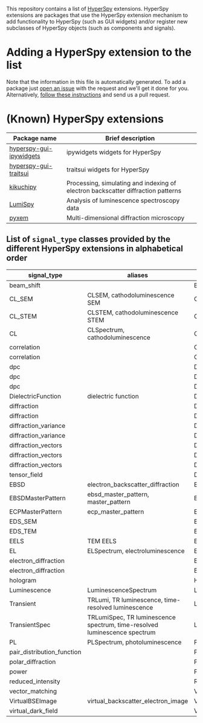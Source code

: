 
This repository contains a list of [HyperSpy](https://hyperspy.org)
extensions. HyperSpy extensions are packages that use the HyperSpy extension
mechanism to add functionality to HyperSpy (such as GUI widgets) and/or
register new subclasses of HyperSpy objects (such as components and signals).

# Adding a HyperSpy extension to the list

Note that the information in this file is automatically generated. To add a
package just [open an
issue](https://github.com/hyperspy/hyperspy-extensions-list/issues) with the
request and we'll get it done for you. Alternatively, [follow these
instructions](https://github.com/hyperspy/hyperspy-extensions-list/blob/master/doc/how_to_add_extension.md)
and send us a pull request.

# (Known) HyperSpy extensions

| Package name                                                                   | Brief description                                                                |
|--------------------------------------------------------------------------------|----------------------------------------------------------------------------------|
| [hyperspy-gui-ipywidgets](https://github.com/hyperspy/hyperspy_gui_ipywidgets) | ipywidgets widgets for HyperSpy                                                  |
| [hyperspy-gui-traitsui](https://github.com/hyperspy/hyperspy_gui_traitsui)     | traitsui widgets for HyperSpy                                                    |
| [kikuchipy](https://github.com/kikuchipy/kikuchipy)                            | Processing, simulating and indexing of electron backscatter diffraction patterns |
| [LumiSpy](https://github.com/lumispy/lumispy)                                  | Analysis of luminescence spectroscopy data                                       |
| [pyxem](https://github.com/pyxem/pyxem)                                        | Multi-dimensional diffraction microscopy                                         |

## List of `signal_type` classes provided by the different HyperSpy extensions in alphabetical order


<table>
    <thead>
        <tr>
            <th>signal_type</th>
            <th>aliases</th>
            <th>class name</th>
            <th>package</th>
        </tr>
    </thead>
    <tbody>
        <tr>
            <td>beam_shift</td>
            <td></td>
            <td>BeamShift</td>
            <td>pyxem</td>
        </tr>
        <tr>
            <td>CL_SEM</td>
            <td>CLSEM, cathodoluminescence SEM</td>
            <td>CLSEMSpectrum</td>
            <td>lumispy</td>
        </tr>
        <tr>
            <td>CL_STEM</td>
            <td>CLSTEM, cathodoluminescence STEM</td>
            <td>CLSTEMSpectrum</td>
            <td>lumispy</td>
        </tr>
        <tr>
            <td>CL</td>
            <td>CLSpectrum, cathodoluminescence</td>
            <td>CLSpectrum</td>
            <td>lumispy</td>
        </tr>
        <tr>
            <td>correlation</td>
            <td></td>
            <td>Correlation1D</td>
            <td>pyxem</td>
        </tr>
        <tr>
            <td>correlation</td>
            <td></td>
            <td>Correlation2D</td>
            <td>pyxem</td>
        </tr>
        <tr>
            <td>dpc</td>
            <td></td>
            <td>DPCBaseSignal</td>
            <td>pyxem</td>
        </tr>
        <tr>
            <td>dpc</td>
            <td></td>
            <td>DPCSignal1D</td>
            <td>pyxem</td>
        </tr>
        <tr>
            <td>dpc</td>
            <td></td>
            <td>DPCSignal2D</td>
            <td>pyxem</td>
        </tr>
        <tr>
            <td>DielectricFunction</td>
            <td>dielectric function</td>
            <td>DielectricFunction</td>
            <td>hyperspy</td>
        </tr>
        <tr>
            <td>diffraction</td>
            <td></td>
            <td>Diffraction1D</td>
            <td>pyxem</td>
        </tr>
        <tr>
            <td>diffraction</td>
            <td></td>
            <td>Diffraction2D</td>
            <td>pyxem</td>
        </tr>
        <tr>
            <td>diffraction_variance</td>
            <td></td>
            <td>DiffractionVariance1D</td>
            <td>pyxem</td>
        </tr>
        <tr>
            <td>diffraction_variance</td>
            <td></td>
            <td>DiffractionVariance2D</td>
            <td>pyxem</td>
        </tr>
        <tr>
            <td>diffraction_vectors</td>
            <td></td>
            <td>DiffractionVectors</td>
            <td>pyxem</td>
        </tr>
        <tr>
            <td>diffraction_vectors</td>
            <td></td>
            <td>DiffractionVectors1D</td>
            <td>pyxem</td>
        </tr>
        <tr>
            <td>diffraction_vectors</td>
            <td></td>
            <td>DiffractionVectors2D</td>
            <td>pyxem</td>
        </tr>
        <tr>
            <td>tensor_field</td>
            <td></td>
            <td>DisplacementGradientMap</td>
            <td>pyxem</td>
        </tr>
        <tr>
            <td>EBSD</td>
            <td>electron_backscatter_diffraction</td>
            <td>EBSD</td>
            <td>kikuchipy</td>
        </tr>
        <tr>
            <td>EBSDMasterPattern</td>
            <td>ebsd_master_pattern, master_pattern</td>
            <td>EBSDMasterPattern</td>
            <td>kikuchipy</td>
        </tr>
        <tr>
            <td>ECPMasterPattern</td>
            <td>ecp_master_pattern</td>
            <td>ECPMasterPattern</td>
            <td>kikuchipy</td>
        </tr>
        <tr>
            <td>EDS_SEM</td>
            <td></td>
            <td>EDSSEMSpectrum</td>
            <td>hyperspy</td>
        </tr>
        <tr>
            <td>EDS_TEM</td>
            <td></td>
            <td>EDSTEMSpectrum</td>
            <td>hyperspy</td>
        </tr>
        <tr>
            <td>EELS</td>
            <td>TEM EELS</td>
            <td>EELSSpectrum</td>
            <td>hyperspy</td>
        </tr>
        <tr>
            <td>EL</td>
            <td>ELSpectrum, electroluminescence</td>
            <td>ELSpectrum</td>
            <td>lumispy</td>
        </tr>
        <tr>
            <td>electron_diffraction</td>
            <td></td>
            <td>ElectronDiffraction1D</td>
            <td>pyxem</td>
        </tr>
        <tr>
            <td>electron_diffraction</td>
            <td></td>
            <td>ElectronDiffraction2D</td>
            <td>pyxem</td>
        </tr>
        <tr>
            <td>hologram</td>
            <td></td>
            <td>HologramImage</td>
            <td>hyperspy</td>
        </tr>
        <tr>
            <td>Luminescence</td>
            <td>LuminescenceSpectrum</td>
            <td>LumiSpectrum</td>
            <td>lumispy</td>
        </tr>
        <tr>
            <td>Transient</td>
            <td>TRLumi, TR luminescence, time-resolved luminescence</td>
            <td>LumiTransient</td>
            <td>lumispy</td>
        </tr>
        <tr>
            <td>TransientSpec</td>
            <td>TRLumiSpec, TR luminescence spectrum, time-resolved luminescence spectrum</td>
            <td>LumiTransientSpectrum</td>
            <td>lumispy</td>
        </tr>
        <tr>
            <td>PL</td>
            <td>PLSpectrum, photoluminescence</td>
            <td>PLSpectrum</td>
            <td>lumispy</td>
        </tr>
        <tr>
            <td>pair_distribution_function</td>
            <td></td>
            <td>PairDistributionFunction1D</td>
            <td>pyxem</td>
        </tr>
        <tr>
            <td>polar_diffraction</td>
            <td></td>
            <td>PolarDiffraction2D</td>
            <td>pyxem</td>
        </tr>
        <tr>
            <td>power</td>
            <td></td>
            <td>Power2D</td>
            <td>pyxem</td>
        </tr>
        <tr>
            <td>reduced_intensity</td>
            <td></td>
            <td>ReducedIntensity1D</td>
            <td>pyxem</td>
        </tr>
        <tr>
            <td>vector_matching</td>
            <td></td>
            <td>VectorMatchingResults</td>
            <td>pyxem</td>
        </tr>
        <tr>
            <td>VirtualBSEImage</td>
            <td>virtual_backscatter_electron_image</td>
            <td>VirtualBSEImage</td>
            <td>kikuchipy</td>
        </tr>
        <tr>
            <td>virtual_dark_field</td>
            <td></td>
            <td>VirtualDarkFieldImage</td>
            <td>pyxem</td>
        </tr>
    </tbody>
</table>

